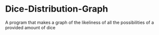 # Dice-Distribution-Graph
A program that makes a graph of the likeliness of all the possibilities of a provided amount of dice 
